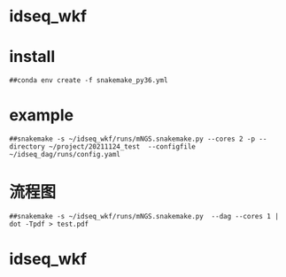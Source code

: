 # idseq_wkf

# install
	##conda env create -f snakemake_py36.yml
# example
	##snakemake -s ~/idseq_wkf/runs/mNGS.snakemake.py --cores 2 -p --directory ~/project/20211124_test  --configfile ~/idseq_dag/runs/config.yaml
# 流程图
	##snakemake -s ~/idseq_wkf/runs/mNGS.snakemake.py  --dag --cores 1 | dot -Tpdf > test.pdf
# idseq_wkf
